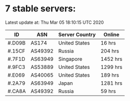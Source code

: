 # 7 stable servers:

Latest update at: Thu Mar 05 18:10:15 UTC 2020

| ID | ASN | Server Country | Online |
| -- | --- | -------------- | ------ |
| #.D09B | AS174 | United States | 16 hrs |
| #.15CF | AS49392 | Russia | 204 hrs |
| #.7F1D | AS63949 | Singapore | 1452 hrs |
| #.9FC3 | AS53889 | United States | 1299 hrs |
| #.E069 | AS40065 | United States | 189 hrs |
| #.2A79 | AS63949 | Japan | 1281 hrs |
| #.CA8A | AS49392 | Russia | 59 hrs |

